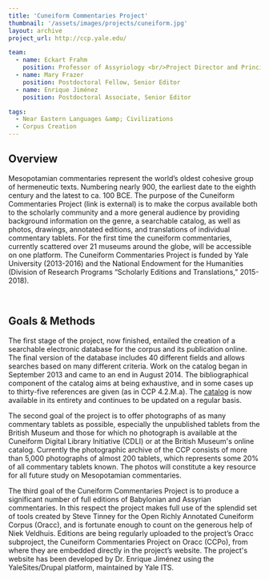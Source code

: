 ```yaml
---
title: 'Cuneiform Commentaries Project'
thumbnail: '/assets/images/projects/cuneiform.jpg'
layout: archive
project_url: http://ccp.yale.edu/

team:
  - name: Eckart Frahm
    position: Professor of Assyriology <br/>Project Director and Principal Investigator
  - name: Mary Frazer
    position: Postdoctoral Fellow, Senior Editor
  - name: Enrique Jiménez
    position: Postdoctoral Associate, Senior Editor

tags:
  - Near Eastern Languages &amp; Civilizations
  - Corpus Creation
---
```


<h2 class='subheading'>Overview</h2>

<p>Mesopotamian commentaries represent the world’s oldest cohesive group of hermeneutic texts. Numbering nearly 900, the earliest date to the eighth century and the latest to ca. 100 BCE. The purpose of the Cuneiform Commentaries Project (link is external) is to make the corpus available both to the scholarly community and a more general audience by providing background information on the genre, a searchable catalog, as well as photos, drawings, annotated editions, and translations of individual commentary tablets. For the first time the cuneiform commentaries, currently scattered over 21 museums around the globe, will be accessible on one platform. The Cuneiform Commentaries Project is funded by Yale University (2013-2016) and the National Endowment for the Humanities (Division of Research Programs “Scholarly Editions and Translations,” 2015-2018).</p>
<br/>

<h2 class='subheading'>Goals &amp; Methods</h2>

<p>The first stage of the project, now finished, entailed the creation of a searchable electronic database for the corpus and its publication online. The final version of the database includes 40 different fields and allows searches based on many different criteria. Work on the catalog began in September 2013 and came to an end in August 2014. The bibliographical component of the catalog aims at being exhaustive, and in some cases up to thirty-five references are given (as in CCP 4.2.M.a). The <a href='http://ccp.yale.edu/catalog' target='_blank'>catalog</a> is now available in its entirety and continues to be updated on a regular basis.</p>

<p>The second goal of the project is to offer photographs of as many commentary tablets as possible, especially the unpublished tablets from the British Museum and those for which no photograph is available at the Cuneiform Digital Library Initiative (CDLI) or at the British Museum's online catalog. Currently the photographic archive of the CCP consists of more than 5,000 photographs of almost 200 tablets, which represents some 20% of all commentary tablets known. The photos will constitute a key resource for all future study on Mesopotamian commentaries.</p>

<p>The third goal of the Cuneiform Commentaries Project is to produce a significant number of full editions of Babylonian and Assyrian commentaries. In this respect the project makes full use of the splendid set of tools created by Steve Tinney for the Open Richly Annotated Cuneiform Corpus (Oracc), and is fortunate enough to count on the generous help of Niek Veldhuis. Editions are being regularly uploaded to the project’s Oracc subproject, the Cuneiform Commentaries Project on Oracc (CCPo), from where they are embedded directly in the project’s website. The project's website has been developed by Dr. Enrique Jiménez using the YaleSites/Drupal platform, maintained by Yale ITS.</p>


